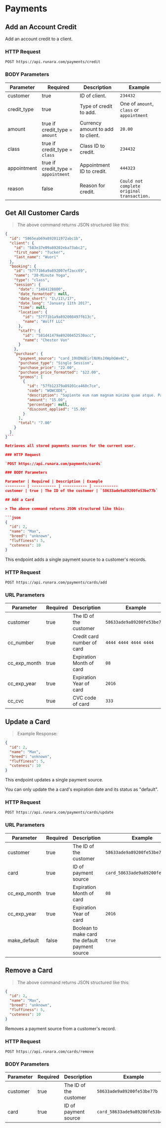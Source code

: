 # Payments

## Add an Account Credit

Add an account credit to a client.

### HTTP Request

`POST https://api.runara.com/payments/credit`

### BODY Parameters

Parameter | Required | Description | Example
--------- | -------- | ----------- | -----------
customer | true | ID of client. | `234432`
credit_type | true | Type of credit to add. | One of `amount`, `class` or `appointment`
amount | true if credit_type = `amount` | Currency amount to add to client. | `20.00`
class | true if credit_type = `class` | Class ID to credit. | `234432`
appointment | true if credit_type = `appointment` |  Appointment ID to credit. | `444323`
reason | false | Reason for credit. | `Could not complete original transaction.`

## Get All Customer Cards

> The above command returns JSON structured like this:

```json
{
  "id": "5865eab69a892011972abc1b",
  "client": {
    "id": "583e37e09a89202eba73abc2",
    "first_name": "Tucker",
    "last_name": "Wuori"
  },
  "booking": {
    "id": "57f71b6a9a892007ef2acc69",
    "name": "30-Minute Yoga",
    "type": "class",
    "session": {
      "date": "1484128800",
      "date_formatted": null,
      "date_short": "1\/11\/17",
      "date_long": "January 11th 2017",
      "time": null,
      "location": {
        "id": "57f71b1a9a892008497f613c",
        "name": "Wolff LLC"
      },
      "staff": {
        "id": "581d41479a89200452530acc",
        "name": "Chester Von"
      }
    },
    "purchase": {
      "payment_source": "card_19VDNdEirlNVKsJXWphGWx4C",
      "purchase_type": "Single Session",
      "purchase_price": "22.00",
      "purchase_price_formatted": "$22.00",
      "promos": [
        {
          "id": "57fb12379a89201ca460c7ce",
          "code": "WOWCODE",
          "description": "Sapiente eum nam magnam minima quae atque. Pariatur ut eum illum ex veniam qui.",
          "amount": "15.00",
          "percentage": null,
          "discount_applied": "15.00"
        }
      ],
      "total": "7.00"
    }
  }
}```

Retrieves all stored payments sources for the current user.

### HTTP Request

`POST https://api.runara.com/payments/cards`

### BODY Parameters

Parameter | Required | Description | Example
--------- | ----------- | ----------- | -----------
customer | true | The ID of the customer | `58633ade9a89200fe53be77b`

## Add a Card

> The above command returns JSON structured like this:

```json
{
  "id": 2,
  "name": "Max",
  "breed": "unknown",
  "fluffiness": 5,
  "cuteness": 10
}
```

This endpoint adds a single payment source to a customer's records.

### HTTP Request

`POST https://api.runara.com/payments/cards/add`

### URL Parameters

Parameter | Required | Description | Example
--------- | ----------- | ----------- | -----------
customer | true | The ID of the customer | `58633ade9a89200fe53be77b`
cc_number | true | Credit card number of card | `4444 4444 4444 4444`
cc_exp_month | true | Expiration Month of card | `08`
cc_exp_year | true | Expiration Year of card | `2016`
cc_cvc | true | CVC code of card | `333`

## Update a Card

> Example Response:

```json
{
  "id": 2,
  "name": "Max",
  "breed": "unknown",
  "fluffiness": 5,
  "cuteness": 10
}
```

This endpoint updates a single payment source.

<aside class="notice">
You can only update the a card's expiration date and its status as "default".
</aside>

### HTTP Request

`POST https://api.runara.com/payments/cards/update`

### URL Parameters

Parameter | Required | Description | Example
--------- | ----------- | ----------- | -----------
customer | true | The ID of the customer | `58633ade9a89200fe53be77b`
card | true | ID of payment source | `card_58633ade9a89200fe53be77b`
cc_exp_month | true | Expiration Month of card | `08`
cc_exp_year | true | Expiration Year of card | `2016`
make_default | false | Boolean to make card the default payment source | `true`

## Remove a Card

> The above command returns JSON structured like this:

```json
{
  "id": 2,
  "name": "Max",
  "breed": "unknown",
  "fluffiness": 5,
  "cuteness": 10
}
```

Removes a payment source from a customer's record.

### HTTP Request

`POST https://api.runara.com/cards/remove`

### BODY Parameters

Parameter | Required | Description | Example
--------- | ----------- | ----------- | -----------
customer | true | The ID of the customer | `58633ade9a89200fe53be77b`
card | true | ID of payment source | `card_58633ade9a89200fe53be77b`
